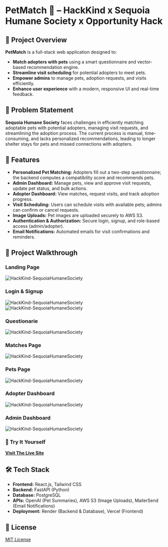 # PetMatch 🐾 – HackKind x Sequoia Humane Society x Opportunity Hack

## 📝 Project Overview

**PetMatch** is a full-stack web application designed to:

- **Match adopters with pets** using a smart questionnaire and vector-based recommendation engine.
- **Streamline visit scheduling** for potential adopters to meet pets.
- **Empower admins** to manage pets, adoption requests, and visits efficiently.
- **Enhance user experience** with a modern, responsive UI and real-time feedback.

## 📌 Problem Statement

**Sequoia Humane Society** faces challenges in efficiently matching adoptable pets with potential adopters, managing visit requests, and streamlining the adoption process. The current process is manual, time-consuming, and lacks personalized recommendations, leading to longer shelter stays for pets and missed connections with adopters.

## 🚀 Features

- **Personalized Pet Matching:** Adopters fill out a two-step questionnaire; the backend computes a compatibility score and recommends pets.
- **Admin Dashboard:** Manage pets, view and approve visit requests, update pet status, and bulk actions.
- **Adopter Dashboard:** View matches, request visits, and track adoption progress.
- **Visit Scheduling:** Users can schedule visits with available pets; admins can confirm or cancel requests.
- **Image Uploads:** Pet images are uploaded securely to AWS S3.
- **Authentication & Authorization:** Secure login, signup, and role-based access (admin/adopter).
- **Email Notifications:** Automated emails for visit confirmations and reminders.

## 🎥 Project Walkthrough

### Landing Page
![HackKind-SequoiaHumaneSociety](https://i.imgur.com/cnFDHx7.png)

### Login & Signup  
![HackKind-SequoiaHumaneSociety](https://i.imgur.com/qdpF3wG.png)  
![HackKind-SequoiaHumaneSociety](https://i.imgur.com/oJYwAJy.png)

### Questionarie
![HackKind-SequoiaHumaneSociety](docs%20&%20media/Questionarie%20Walktrough.gif)


### Matches Page
![HackKind-SequoiaHumaneSociety](docs%20&%20media/Matches%20Page.gif)

### Pets Page
![HackKind-SequoiaHumaneSociety](docs%20&%20media/Pets%20Page.gif)

### Adopter Dashboard
![HackKind-SequoiaHumaneSociety](https://i.imgur.com/IViYINh.png)

### Admin Dashboard
![HackKind-SequoiaHumaneSociety](docs%20&%20media/Admin%20Dashboard.gif)

### 🧪 Try It Yourself  
[**Visit The Live Site**](link)

## 🛠️ Tech Stack

- **Frontend:** React.js, Tailwind CSS
- **Backend:** FastAPI (Python)
- **Database:** PostgreSQL
- **APIs:** OpenAI (Pet Summaries), AWS S3 (Image Uploads), MailerSend (Email Notifications)
- **Deployment:** Render (Backend & Database), Vercel (Frontend)

## 📄 License

[MIT License](LICENSE)

